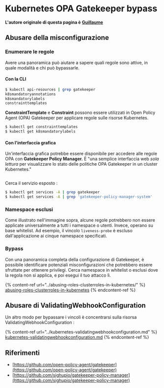 # Kubernetes OPA Gatekeeper bypass

**L'autore originale di questa pagina è** [**Guillaume**](https://www.linkedin.com/in/guillaume-chapela-ab4b9a196)

## Abusare della misconfigurazione

### Enumerare le regole

Avere una panoramica può aiutare a sapere quali regole sono attive, in quale modalità e chi può bypassarle.

#### Con la CLI
```bash
$ kubectl api-resources | grep gatekeeper
k8smandatoryannotations                                                             constraints.gatekeeper.sh/v1beta1                  false        K8sMandatoryAnnotations
k8smandatorylabels                                                                  constraints.gatekeeper.sh/v1beta1                  false        K8sMandatoryLabel
constrainttemplates                                                                 templates.gatekeeper.sh/v1                         false        ConstraintTemplate
```
**ConstraintTemplate** e **Constraint** possono essere utilizzati in Open Policy Agent (OPA) Gatekeeper per applicare regole sulle risorse Kubernetes.
```bash
$ kubectl get constrainttemplates
$ kubectl get k8smandatorylabels
```
#### Con l'interfaccia grafica

Un'interfaccia grafica potrebbe essere disponibile per accedere alle regole OPA con **Gatekeeper Policy Manager.** È "una semplice interfaccia web _sola lettura_ per visualizzare lo stato delle politiche OPA Gatekeeper in un cluster Kubernetes."

<figure><img src="../../../.gitbook/assets/05-constraints.png" alt=""><figcaption></figcaption></figure>

Cerca il servizio esposto :
```bash
$ kubectl get services -A | grep gatekeeper
$ kubectl get services -A | grep 'gatekeeper-policy-manager-system'
```
### Namespace esclusi

Come illustrato nell'immagine sopra, alcune regole potrebbero non essere applicate universalmente a tutti i namespace o utenti. Invece, operano su base whitelist. Ad esempio, il vincolo `liveness-probe` è escluso dall'applicazione ai cinque namespace specificati.

### Bypass

Con una panoramica completa della configurazione di Gatekeeper, è possibile identificare potenziali misconfigurazioni che potrebbero essere sfruttate per ottenere privilegi. Cerca namespace in whitelist o esclusi dove la regola non si applica, e poi esegui il tuo attacco lì.

{% content-ref url="../abusing-roles-clusterroles-in-kubernetes/" %}
[abusing-roles-clusterroles-in-kubernetes](../abusing-roles-clusterroles-in-kubernetes/)
{% endcontent-ref %}

## Abusare di ValidatingWebhookConfiguration

Un altro modo per bypassare i vincoli è concentrarsi sulla risorsa ValidatingWebhookConfiguration :&#x20;

{% content-ref url="../kubernetes-validatingwebhookconfiguration.md" %}
[kubernetes-validatingwebhookconfiguration.md](../kubernetes-validatingwebhookconfiguration.md)
{% endcontent-ref %}

## Riferimenti

* [https://github.com/open-policy-agent/gatekeeper](https://github.com/open-policy-agent/gatekeeper)
* [https://github.com/sighupio/gatekeeper-policy-manager](https://github.com/sighupio/gatekeeper-policy-manager)
